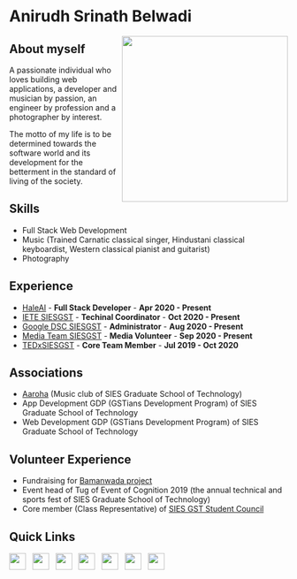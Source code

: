# Anirudh Srinath Belwadi

<a href="https://www.linkedin.com/in/anirudh-belwadi-7a8707182/"><img src="https://github.com/anirudhbelwadi/anirudhbelwadi/blob/master/images/Profile%20image.jpg" align="right" height="300"></a>

## About myself
A passionate individual who loves building web applications, a developer and musician by passion, an engineer by profession and a photographer by interest.

The motto of my life is to be determined towards the software world and its development for the betterment in the standard of living of the society.

## Skills
- Full Stack Web Development
- Music (Trained Carnatic classical singer, Hindustani classical keyboardist, Western classical pianist and guitarist)
- Photography

## Experience
- [HaleAI](http://www.hale-ai.com/) - <b>Full Stack Developer</b> - <b>Apr 2020 - Present</b>
- [IETE SIESGST](https://www.linkedin.com/company/iete-siesgst/) - <b>Techinal Coordinator</b> - <b>Oct 2020 - Present</b>
- [Google DSC SIESGST](https://dsc.community.dev/sies-graduate-school-of-technology/) - <b>Administrator</b> - <b>Aug 2020 - Present</b>
- [Media Team SIESGST](https://www.instagram.com/mediateam_siesgst/) - <b>Media Volunteer</b> - <b>Sep 2020 - Present</b>
- [TEDxSIESGST](https://tedxsiesgst.live/) - <b>Core Team Member</b> - <b>Jul 2019 - Oct 2020</b>

## Associations
- [Aaroha](https://www.instagram.com/aaroha_siesgst/) (Music club of SIES Graduate School of Technology)
- App Development GDP (GSTians Development Program) of SIES Graduate School of Technology
- Web Development GDP (GSTians Development Program) of SIES Graduate School of Technology

## Volunteer Experience
- Fundraising for [Bamanwada project](https://milaap.org/fundraisers/AnirudhBelwadi)
- Event head of Tug of Event of Cognition 2019 (the annual technical and sports fest of SIES Graduate School of Technology)
- Core member (Class Representative) of [SIES GST Student Council](https://www.linkedin.com/company/sies-gst-students-council/)

## Quick Links
<a href="https://www.linkedin.com/in/anirudh-belwadi-7a8707182/"><img height="30" src="https://github.com/anirudhbelwadi/anirudhbelwadi/blob/master/images/linkedin.png"></a>&nbsp;&nbsp;
<a href="https://anirudhbelwadi.github.io/Resume.pdf"><img height="30" src="https://github.com/anirudhbelwadi/anirudhbelwadi/blob/master/images/resume.png"></a>&nbsp;&nbsp;
<a href="mailto:anirudh.belwadi@gmail.com"><img height="30" src="https://github.com/anirudhbelwadi/anirudhbelwadi/blob/master/images/email.png"></a>&nbsp;&nbsp;
<a href="https://www.instagram.com/anirudh.fullstack/"><img height="30" src="https://github.com/anirudhbelwadi/anirudhbelwadi/blob/master/images/insta.png"></a>&nbsp;&nbsp;
<a href="https://www.youtube.com/channel/UC-cy4jShw808hNtrwucrI-Q"><img height="30" src="https://github.com/anirudhbelwadi/anirudhbelwadi/blob/master/images/youtube.png"></a>&nbsp;&nbsp;
<a href="https://www.facebook.com/anirudh.belwadi"><img height="30" src="https://github.com/anirudhbelwadi/anirudhbelwadi/blob/master/images/facebook.png"></a>&nbsp;&nbsp;
<a href="https://twitter.com/BelwadiAnirudh"><img height="30" src="https://github.com/anirudhbelwadi/anirudhbelwadi/blob/master/images/twitter.png"></a>

